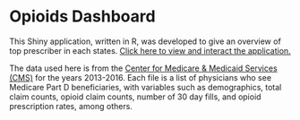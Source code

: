 # Opioids Dashboard

This Shiny application, written in R, was developed to give an overview of top prescriber in each states. [Click here to view and interact the application.]( https://berneskaracay.shinyapps.io/shiny/) 

The data used here is from the [Center for Medicare & Medicaid Services (CMS)](https://data.cms.gov/browse?q=Medicare%20Provider%20Utilization%20and%20Payment%20Data%3A%20Part%20D%20Prescriber%20Summary%20Table%20CY2014&sortBy=relevance) for the years 2013-2016. Each file is a list of physicians who see Medicare Part D beneficiaries, with variables such as demographics, total claim counts, opioid claim counts, number of 30 day fills, and opioid prescription rates, among others.
